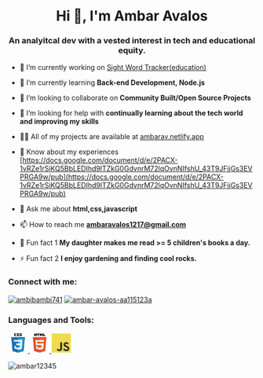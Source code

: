 <h1 align="center">Hi 👋, I'm Ambar Avalos</h1>
<h3 align="center">An analyitcal dev with a vested interest in tech and educational equity.</h3>

- 🔭 I’m currently working on [Sight Word Tracker(education)](https://github.com/ambar12345/Sight-Word-Tracker)

- 🌱 I’m currently learning **Back-end Development, Node.js**

- 👯 I’m looking to collaborate on **Community Built/Open Source Projects**

- 🤝 I’m looking for help with **continually learning about the tech world and improving my skills**

- 👨‍💻 All of my projects are available at [ambarav.netlify.app](ambarav.netlify.app)

- 📝 Know about my experiences [https://docs.google.com/document/d/e/2PACX-1vRZe1rSiKQ5BbLEDIhd9lTZkG0GdvnrM72lqOvnNIfshU_43T9JFjjGs3EVPRGA9w/pub](https://docs.google.com/document/d/e/2PACX-1vRZe1rSiKQ5BbLEDIhd9lTZkG0GdvnrM72lqOvnNIfshU_43T9JFjjGs3EVPRGA9w/pub)

- 💬 Ask me about **html,css,javascript**

- 📫 How to reach me **ambaravalos1217@gmail.com**

- 📄 Fun fact 1 **My daughter makes me read >= 5 children's books a day.**

- ⚡ Fun fact 2 **I enjoy gardening and finding cool rocks.**

<h3 align="left">Connect with me:</h3>
<p align="left">
<a href="https://twitter.com/ambibambi741" target="blank"><img align="center" src="https://raw.githubusercontent.com/rahuldkjain/github-profile-readme-generator/master/src/images/icons/Social/twitter.svg" alt="ambibambi741" height="30" width="40" /></a>
<a href="https://linkedin.com/in/ambar-avalos-aa115123a" target="blank"><img align="center" src="https://raw.githubusercontent.com/rahuldkjain/github-profile-readme-generator/master/src/images/icons/Social/linked-in-alt.svg" alt="ambar-avalos-aa115123a" height="30" width="40" /></a>
</p>

<h3 align="left">Languages and Tools:</h3>
<p align="left"> <a href="https://www.w3schools.com/css/" target="_blank" rel="noreferrer"> <img src="https://raw.githubusercontent.com/devicons/devicon/master/icons/css3/css3-original-wordmark.svg" alt="css3" width="40" height="40"/> </a> <a href="https://www.w3.org/html/" target="_blank" rel="noreferrer"> <img src="https://raw.githubusercontent.com/devicons/devicon/master/icons/html5/html5-original-wordmark.svg" alt="html5" width="40" height="40"/> </a> <a href="https://developer.mozilla.org/en-US/docs/Web/JavaScript" target="_blank" rel="noreferrer"> <img src="https://raw.githubusercontent.com/devicons/devicon/master/icons/javascript/javascript-original.svg" alt="javascript" width="40" height="40"/> </a> </p>

<p><img align="center" src="https://github-readme-stats.vercel.app/api/top-langs?username=ambar12345&show_icons=true&locale=en&layout=compact" alt="ambar12345" /></p>
